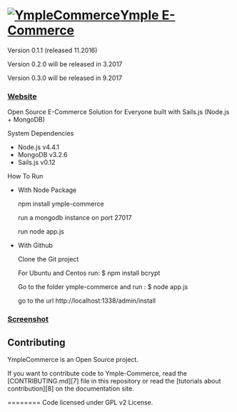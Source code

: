 <h1>
<a href="http://www.ymple.com"><img alt="YmpleCommerce" src="http://www.ymple.com/img/logo_ymple.png" title="YmpleCommerce"/>Ymple E-Commerce</a>
</h1>

Version 0.1.1 (released 11.2016)

Version 0.2.0 will be released in 3.2017

Version 0.3.0 will be released in 9.2017


### [Website](http://www.ymple.com/)


Open Source E-Commerce Solution for Everyone built with Sails.js (Node.js + MongoDB)

System Dependencies
* Node.js v4.4.1
* MongoDB v3.2.6
* Sails.js v0.12

How To Run

- With Node Package

    npm install ymple-commerce

    run a mongodb instance on port 27017

    run node app.js


- With Github


    Clone the Git project

    For Ubuntu and Centos run: 
    $ npm install bcrypt

    Go to the folder ymple-commerce and run :
    $ node app.js

    go to the url http://localhost:1338/admin/install


### [Screenshot](http://www.ymple.com/screenshot.html)

Contributing
--------

YmpleCommerce is an Open Source project.

If you want to contribute code to Ymple-Commerce, read the [CONTRIBUTING.md][7] file in this repository or read the [tutorials about contribution][8] on the documentation site.


========
Code licensed under GPL v2 License.
